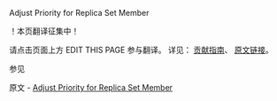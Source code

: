  Adjust Priority for Replica Set Member

 ！本页翻译征集中！

请点击页面上方 EDIT THIS PAGE 参与翻译。
详见：
[贡献指南]( https://github.com/JinMuInfo/MongoDB-Manual-zh/blob/master/CONTRIBUTING.md )、
[原文链接](  https://docs.mongodb.com/manual/tutorial/adjust-replica-set-member-priority/  )。

 参见

原文 - [Adjust Priority for Replica Set Member]( https://docs.mongodb.com/manual/tutorial/adjust-replica-set-member-priority/ )

